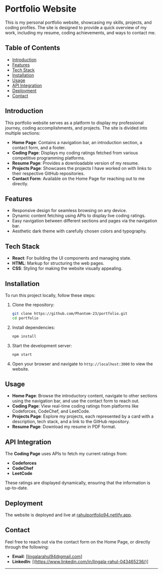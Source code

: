 # Portfolio Website

This is my personal portfolio website, showcasing my skills, projects, and coding profiles. The site is designed to provide a quick overview of my work, including my resume, coding achievements, and ways to contact me.

## Table of Contents
- [Introduction](#introduction)
- [Features](#features)
- [Tech Stack](#tech-stack)
- [Installation](#installation)
- [Usage](#usage)
- [API Integration](#api-integration)
- [Deployment](#deployment)
- [Contact](#contact)

## Introduction

This portfolio website serves as a platform to display my professional journey, coding accomplishments, and projects. The site is divided into multiple sections:
- **Home Page**: Contains a navigation bar, an introduction section, a contact form, and a footer.
- **Coding Page**: Displays my coding ratings fetched from various competitive programming platforms.
- **Resume Page**: Provides a downloadable version of my resume.
- **Projects Page**: Showcases the projects I have worked on with links to their respective GitHub repositories.
- **Contact Form**: Available on the Home Page for reaching out to me directly.

## Features

- Responsive design for seamless browsing on any device.
- Dynamic content fetching using APIs to display live coding ratings.
- Easy navigation between different sections and pages via the navigation bar.
- Aesthetic dark theme with carefully chosen colors and typography.

## Tech Stack

- **React**: For building the UI components and managing state.
- **HTML**: Markup for structuring the web pages.
- **CSS**: Styling for making the website visually appealing.

## Installation

To run this project locally, follow these steps:

1. Clone the repository:
   ```bash
   git clone https://github.com/Phantom-23/portfolio.git
   cd portfolio
   ```

2. Install dependencies:
   ```bash
   npm install
   ```

3. Start the development server:
   ```bash
   npm start
   ```

4. Open your browser and navigate to `http://localhost:3000` to view the website.

## Usage

- **Home Page**: Browse the introductory content, navigate to other sections using the navigation bar, and use the contact form to reach out.
- **Coding Page**: View real-time coding ratings from platforms like Codeforces, CodeChef, and LeetCode.
- **Projects Page**: Explore my projects, each represented by a card with a description, tech stack, and a link to the GitHub repository.
- **Resume Page**: Download my resume in PDF format.

## API Integration

The **Coding Page** uses APIs to fetch my current ratings from:
- **Codeforces**
- **CodeChef**
- **LeetCode**

These ratings are displayed dynamically, ensuring that the information is up-to-date.

## Deployment

The website is deployed and live at [rahulportfolio94.netlify.app](https://rahulportfolio94.netlify.app).

## Contact

Feel free to reach out via the contact form on the Home Page, or directly through the following:
- **Email**: [lingalarahul94@gmail.com]
- **LinkedIn**: [(https://www.linkedin.com/in/lingala-rahul-043465236/)]
  
---
